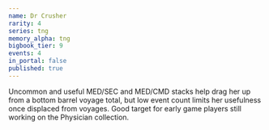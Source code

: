 ```yaml
---
name: Dr Crusher
rarity: 4
series: tng
memory_alpha: tng
bigbook_tier: 9
events: 4
in_portal: false
published: true
---
```


Uncommon and useful MED/SEC and MED/CMD stacks help drag her up from a bottom barrel voyage total, but low event count limits her usefulness once displaced from voyages. Good target for early game players still working on the Physician collection.

